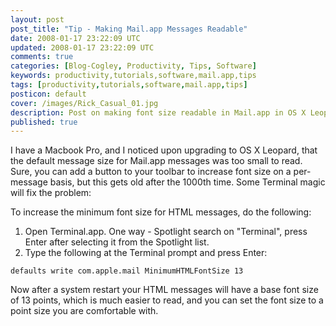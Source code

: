 ```yaml
---           
layout: post
post_title: "Tip - Making Mail.app Messages Readable"
date: 2008-01-17 23:22:09 UTC
updated: 2008-01-17 23:22:09 UTC
comments: true
categories: [Blog-Cogley, Productivity, Tips, Software]
keywords: productivity,tutorials,software,mail.app,tips
tags: [productivity,tutorials,software,mail.app,tips]
posticon: default
cover: /images/Rick_Casual_01.jpg
description: Post on making font size readable in Mail.app in OS X Leopard, by Rick Cogley.
published: true
---
```


I have a Macbook Pro, and I noticed upon upgrading to OS X Leopard, that the default message size for Mail.app messages was too small to read. Sure, you can add a button to your toolbar to increase font size on a per-message basis, but this gets old after the 1000th time. Some Terminal magic will fix the problem:

To increase the minimum font size for HTML messages, do the following:

  1. Open Terminal.app. One way - Spotlight search on "Terminal", press Enter after selecting it from the Spotlight list.
  2. Type the following at the Terminal prompt and press Enter:

``defaults write com.apple.mail MinimumHTMLFontSize 13``

Now after a system restart your HTML messages will have a base font size of 13 points, which is much easier to read, and you can set the font size to a point size you are comfortable with.

